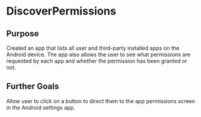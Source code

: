 # DiscoverPermissions

## Purpose

Created an app that lists all user and third-party installed apps on the Android device. The app also allows the user to see what permissions are requested by each app and whether the permission has been granted or not.

## Further Goals

Allow user to click on a button to direct them to the app permissions screen in the Android settings app.


